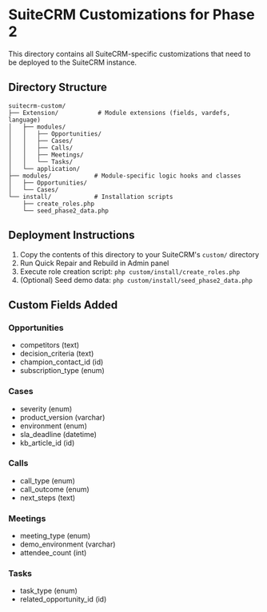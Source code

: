 # SuiteCRM Customizations for Phase 2

This directory contains all SuiteCRM-specific customizations that need to be deployed to the SuiteCRM instance.

## Directory Structure

```
suitecrm-custom/
├── Extension/           # Module extensions (fields, vardefs, language)
│   ├── modules/
│   │   ├── Opportunities/
│   │   ├── Cases/
│   │   ├── Calls/
│   │   ├── Meetings/
│   │   └── Tasks/
│   └── application/
├── modules/            # Module-specific logic hooks and classes
│   ├── Opportunities/
│   └── Cases/
└── install/            # Installation scripts
    ├── create_roles.php
    └── seed_phase2_data.php
```

## Deployment Instructions

1. Copy the contents of this directory to your SuiteCRM's `custom/` directory
2. Run Quick Repair and Rebuild in Admin panel
3. Execute role creation script: `php custom/install/create_roles.php`
4. (Optional) Seed demo data: `php custom/install/seed_phase2_data.php`

## Custom Fields Added

### Opportunities
- competitors (text)
- decision_criteria (text)
- champion_contact_id (id)
- subscription_type (enum)

### Cases
- severity (enum)
- product_version (varchar)
- environment (enum)
- sla_deadline (datetime)
- kb_article_id (id)

### Calls
- call_type (enum)
- call_outcome (enum)
- next_steps (text)

### Meetings
- meeting_type (enum)  
- demo_environment (varchar)
- attendee_count (int)

### Tasks
- task_type (enum)
- related_opportunity_id (id)